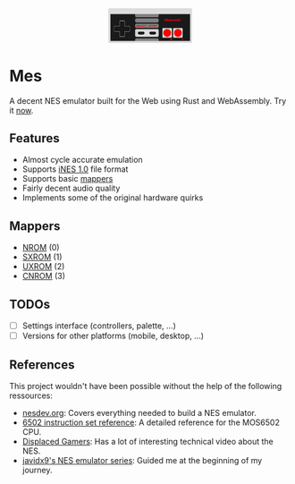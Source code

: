 <div align="center">
  <img width="150" src="./web/src/assets/nes-controller.svg" alt="logo"/>
</div>

# Mes

A decent NES emulator built for the Web using Rust and WebAssembly. Try it [now](https://luckasranarison.github.io/mes/).

## Features

- Almost cycle accurate emulation
- Supports [iNES 1.0](https://www.nesdev.org/wiki/INES) file format
- Supports basic [mappers](#mappers)
- Fairly decent audio quality
- Implements some of the original hardware quirks

## Mappers

- [NROM](https://nesdir.github.io/mapper0.html) (0)
- [SXROM](https://nesdir.github.io/mapper1.html) (1)
- [UXROM](https://nesdir.github.io/mapper2.html) (2)
- [CNROM](https://nesdir.github.io/mapper2.html) (3)

## TODOs

- [ ] Settings interface (controllers, palette, ...)
- [ ] Versions for other platforms (mobile, desktop, ...)

## References

This project wouldn't have been possible without the help of the following ressources:

- [nesdev.org](https://www.nesdev.org/): Covers everything needed to build a NES emulator.
- [6502 instruction set reference](https://www.masswerk.at/6502/6502_instruction_set.html): A detailed reference for the MOS6502 CPU.
- [Displaced Gamers](https://www.youtube.com/@DisplacedGamers): Has a lot of interesting technical video about the NES.
- [javidx9's NES emulator series](https://www.youtube.com/playlist?list=PLrOv9FMX8xJHqMvSGB_9G9nZZ_4IgteYf): Guided me at the beginning of my journey.
